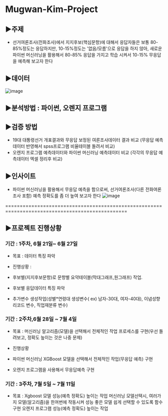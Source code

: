 # Mugwan-Kim-Project

## ▶주제 
 - 선거여론조사(전화조사)에서 지지후보(핵심문항)에 대해서 응답자들은 보통 80-85%정도는 응답하지만, 10-15%정도는 '없음/모름'으로 응답을 하지 않아, 새로운 파이썬 머신러닝을 활용해서 80-85% 응답을 가지고 학습 시켜서 10-15% 무응답을 예측해 보고자 한다


## ▶데이터
![image](https://user-images.githubusercontent.com/83946378/124430988-cc7f3680-ddaa-11eb-9a50-00cbd69d3195.png)


## ▶분석방법 : 파이썬, 오렌지 프로그램


## ▶검증 방법
 - 19대 대통령선거 개표결과와 무응답 보정된 여론조사데이터 결과 비교 (무응답 예측데이터 반영해서 spss프로그램 비율테이블 돌려서 비교)
 - 오렌지 프로그램 예측데이터와 파이썬 머신러닝 예측데이터 비교 (각각의 무응답 예측데이터 엑셀 정리후 비교)


## ▶인사이트
 - 파이썬 머신러닝을 활용해서 무응답 예측을 함으로써, 선거여론조사(다른 전화여론조사 포함) 예측 정확도를 좀 더 높여 보고자 한다
![image](https://user-images.githubusercontent.com/83946378/124427663-a3f53d80-dda6-11eb-9266-1053ca65da28.png)


================================================================================================


## ▶프로젝트 진행상황
### 기간 : 1주차, 6월 21일~ 6월 27일
 - 목표 : 데이터 특징 파악

 - 진행상황 : 
  - 후보별(지지후보문항)로 문항별 요약테이블(막대그래프,원그래프) 작업.
  - 후보별 응답데이터 특징 파악
  - 추가변수 생성작업(성별*연령대 생성변수( ex) 남자-30대, 여자-40대), 이념성향 리코드 변수, 직업재분류 변수)


### 기간 : 2주차,6월 28일 ~ 7월 4일
 - 목표 : 머신러닝 알고리즘(모델)을 선택해서 전체적인 작업 프로세스를 구현(우선 돌려보고, 정확도 높이는 것은 나중 문제)

 - 진행상황
  - 파이썬 머신러닝 XGBoost 모델을 선택해서 전체적인 작업(무응답 예측) 구현
  - 오렌지 프로그램을 사용해서 무응답예측 구현


### 기간 : 3주차, 7월 5일 ~ 7월 11일
 - 목표 : Xgboost 모델 성능(예측 정확도) 높이는 작업
         머신러닝 모델선택시, 여러가지 모델(알고리즘)을 한꺼번에 작동시켜 성능 좋은 모델 쉽게 선택할 수 있도록 함수 구현
         오렌지 프로그램 성능(예측 정확도) 높이는 작업
